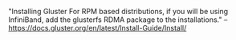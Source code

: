 "Installing Gluster
For RPM based distributions, if you will be using InfiniBand, add the glusterfs RDMA package to the installations."
–https://docs.gluster.org/en/latest/Install-Guide/Install/
